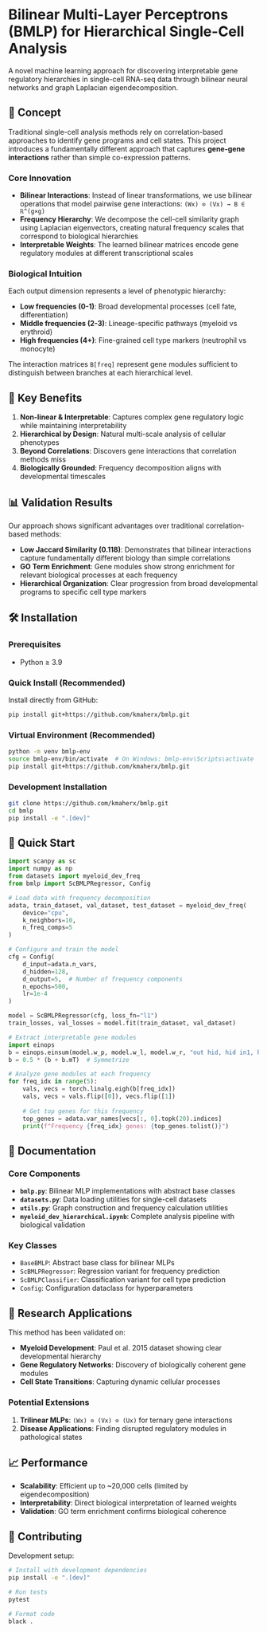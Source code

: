 # Bilinear Multi-Layer Perceptrons (BMLP) for Hierarchical Single-Cell Analysis

A novel machine learning approach for discovering interpretable gene regulatory hierarchies in single-cell RNA-seq data through bilinear neural networks and graph Laplacian eigendecomposition.

## 🧬 Concept

Traditional single-cell analysis methods rely on correlation-based approaches to identify gene programs and cell states. This project introduces a fundamentally different approach that captures **gene-gene interactions** rather than simple co-expression patterns.

### Core Innovation

- **Bilinear Interactions**: Instead of linear transformations, we use bilinear operations that model pairwise gene interactions: `(Wx) ⊙ (Vx) → B ∈ ℝ^(g×g)`
- **Frequency Hierarchy**: We decompose the cell-cell similarity graph using Laplacian eigenvectors, creating natural frequency scales that correspond to biological hierarchies
- **Interpretable Weights**: The learned bilinear matrices encode gene regulatory modules at different transcriptional scales

### Biological Intuition

Each output dimension represents a level of phenotypic hierarchy:
- **Low frequencies (0-1)**: Broad developmental processes (cell fate, differentiation)
- **Middle frequencies (2-3)**: Lineage-specific pathways (myeloid vs erythroid)  
- **High frequencies (4+)**: Fine-grained cell type markers (neutrophil vs monocyte)

The interaction matrices `B[freq]` represent gene modules sufficient to distinguish between branches at each hierarchical level.

## 🚀 Key Benefits

1. **Non-linear & Interpretable**: Captures complex gene regulatory logic while maintaining interpretability
2. **Hierarchical by Design**: Natural multi-scale analysis of cellular phenotypes
3. **Beyond Correlations**: Discovers gene interactions that correlation methods miss
4. **Biologically Grounded**: Frequency decomposition aligns with developmental timescales

## 📊 Validation Results

Our approach shows significant advantages over traditional correlation-based methods:

- **Low Jaccard Similarity (0.118)**: Demonstrates that bilinear interactions capture fundamentally different biology than simple correlations
- **GO Term Enrichment**: Gene modules show strong enrichment for relevant biological processes at each frequency
- **Hierarchical Organization**: Clear progression from broad developmental programs to specific cell type markers

## 🛠 Installation

### Prerequisites

- Python ≥ 3.9

### Quick Install (Recommended)

Install directly from GitHub:

```bash
pip install git+https://github.com/kmaherx/bmlp.git
```

### Virtual Environment (Recommended)

```bash
python -m venv bmlp-env
source bmlp-env/bin/activate  # On Windows: bmlp-env\Scripts\activate
pip install git+https://github.com/kmaherx/bmlp.git
```

### Development Installation

```bash
git clone https://github.com/kmaherx/bmlp.git
cd bmlp
pip install -e ".[dev]"
```

## 🧪 Quick Start

```python
import scanpy as sc
import numpy as np
from datasets import myeloid_dev_freq
from bmlp import ScBMLPRegressor, Config

# Load data with frequency decomposition
adata, train_dataset, val_dataset, test_dataset = myeloid_dev_freq(
    device="cpu", 
    k_neighbors=10,
    n_freq_comps=5
)

# Configure and train the model
cfg = Config(
    d_input=adata.n_vars,
    d_hidden=128,
    d_output=5,  # Number of frequency components
    n_epochs=500,
    lr=1e-4
)

model = ScBMLPRegressor(cfg, loss_fn="l1")
train_losses, val_losses = model.fit(train_dataset, val_dataset)

# Extract interpretable gene modules
import einops
b = einops.einsum(model.w_p, model.w_l, model.w_r, "out hid, hid in1, hid in2 -> out in1 in2")
b = 0.5 * (b + b.mT)  # Symmetrize

# Analyze gene modules at each frequency
for freq_idx in range(5):
    vals, vecs = torch.linalg.eigh(b[freq_idx])
    vals, vecs = vals.flip([0]), vecs.flip([1])
    
    # Get top genes for this frequency
    top_genes = adata.var_names[vecs[:, 0].topk(20).indices]
    print(f"Frequency {freq_idx} genes: {top_genes.tolist()}")
```

## 📖 Documentation

### Core Components

- **`bmlp.py`**: Bilinear MLP implementations with abstract base classes
- **`datasets.py`**: Data loading utilities for single-cell datasets
- **`utils.py`**: Graph construction and frequency calculation utilities
- **`myeloid_dev_hierarchical.ipynb`**: Complete analysis pipeline with biological validation

### Key Classes

- `BaseBMLP`: Abstract base class for bilinear MLPs
- `ScBMLPRegressor`: Regression variant for frequency prediction
- `ScBMLPClassifier`: Classification variant for cell type prediction
- `Config`: Configuration dataclass for hyperparameters

## 🔬 Research Applications

This method has been validated on:

- **Myeloid Development**: Paul et al. 2015 dataset showing clear developmental hierarchy
- **Gene Regulatory Networks**: Discovery of biologically coherent gene modules
- **Cell State Transitions**: Capturing dynamic cellular processes

### Potential Extensions

1. **Trilinear MLPs**: `(Wx) ⊙ (Vx) ⊙ (Ux)` for ternary gene interactions
2. **Disease Applications**: Finding disrupted regulatory modules in pathological states

## 📈 Performance

- **Scalability**: Efficient up to ~20,000 cells (limited by eigendecomposition)
- **Interpretability**: Direct biological interpretation of learned weights
- **Validation**: GO term enrichment confirms biological coherence

## 🤝 Contributing

Development setup:

```bash
# Install with development dependencies
pip install -e ".[dev]"

# Run tests
pytest

# Format code
black .
```
